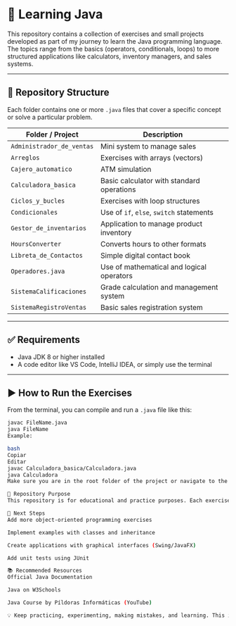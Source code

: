 # 🧠 Learning Java

This repository contains a collection of exercises and small projects developed as part of my journey to learn the Java programming language. The topics range from the basics (operators, conditionals, loops) to more structured applications like calculators, inventory managers, and sales systems.

---

## 📁 Repository Structure

Each folder contains one or more `.java` files that cover a specific concept or solve a particular problem.

| Folder / Project            | Description                                        |
|----------------------------|----------------------------------------------------|
| `Administrador_de_ventas`  | Mini system to manage sales                        |
| `Arreglos`                 | Exercises with arrays (vectors)                    |
| `Cajero_automatico`        | ATM simulation                                     |
| `Calculadora_basica`       | Basic calculator with standard operations          |
| `Ciclos_y_bucles`          | Exercises with loop structures                     |
| `Condicionales`            | Use of `if`, `else`, `switch` statements           |
| `Gestor_de_inventarios`    | Application to manage product inventory            |
| `HoursConverter`           | Converts hours to other formats                    |
| `Libreta_de_Contactos`     | Simple digital contact book                        |
| `Operadores.java`          | Use of mathematical and logical operators          |
| `SistemaCalificaciones`    | Grade calculation and management system            |
| `SistemaRegistroVentas`    | Basic sales registration system                    |

---

## ✅ Requirements

- Java JDK 8 or higher installed  
- A code editor like VS Code, IntelliJ IDEA, or simply use the terminal

---

## ▶️ How to Run the Exercises

From the terminal, you can compile and run a `.java` file like this:

```bash
javac FileName.java
java FileName
Example:

bash
Copiar
Editar
javac Calculadora_basica/Calculadora.java
java Calculadora
Make sure you are in the root folder of the project or navigate to the correct folder before compiling.

🎯 Repository Purpose
This repository is for educational and practice purposes. Each exercise is designed to strengthen Java programming fundamentals through solving real-world problems.

📌 Next Steps
Add more object-oriented programming exercises

Implement examples with classes and inheritance

Create applications with graphical interfaces (Swing/JavaFX)

Add unit tests using JUnit

📚 Recommended Resources
Official Java Documentation

Java on W3Schools

Java Course by Píldoras Informáticas (YouTube)

💡 Keep practicing, experimenting, making mistakes, and learning. This is just the beginning of your journey with Java.
